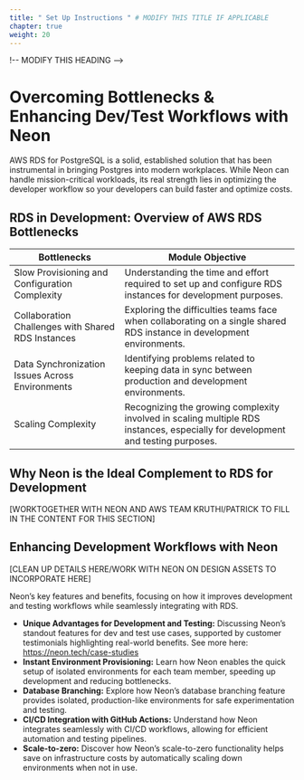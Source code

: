 ```yaml
---
title: " Set Up Instructions " # MODIFY THIS TITLE IF APPLICABLE
chapter: true
weight: 20
---
```


!-- MODIFY THIS HEADING -->
# Overcoming Bottlenecks & Enhancing Dev/Test Workflows with Neon 
AWS RDS for PostgreSQL is a solid, established solution that has been instrumental in bringing Postgres into modern workplaces. While Neon can handle mission-critical workloads, its real strength lies in optimizing the developer workflow so your developers can build faster and optimize costs.

## RDS in Development: Overview of AWS RDS Bottlenecks 

| Bottlenecks | Module Objective |
|-------------|-----------------|
| Slow Provisioning and Configuration Complexity | Understanding the time and effort required to set up and configure RDS instances for development purposes. |
| Collaboration Challenges with Shared RDS Instances | Exploring the difficulties teams face when collaborating on a single shared RDS instance in development environments. |
| Data Synchronization Issues Across Environments | Identifying problems related to keeping data in sync between production and development environments. |
| Scaling Complexity | Recognizing the growing complexity involved in scaling multiple RDS instances, especially for development and testing purposes. |

##  Why Neon is the Ideal Complement to RDS for Development <!-- MODIFY THIS SUBHEADING -->

[WORKTOGETHER WITH NEON AND AWS TEAM KRUTHI/PATRICK TO FILL IN THE CONTENT FOR THIS SECTION]

## Enhancing Development Workflows with Neon

[CLEAN UP DETAILS HERE/WORK WITH NEON ON DESIGN ASSETS TO INCORPORATE HERE]

Neon’s key features and benefits, focusing on how it improves development and testing workflows while seamlessly integrating with RDS.

- **Unique Advantages for Development and Testing:** Discussing Neon’s standout features for dev and test use cases, supported by customer testimonials highlighting real-world benefits. See more here: https://neon.tech/case-studies
- **Instant Environment Provisioning:** Learn how Neon enables the quick setup of isolated environments for each team member, speeding up development and reducing bottlenecks.
- **Database Branching:** Explore how Neon’s database branching feature provides isolated, production-like environments for safe experimentation and testing.
- **CI/CD Integration with GitHub Actions:** Understand how Neon integrates seamlessly with CI/CD workflows, allowing for efficient automation and testing pipelines.
- **Scale-to-zero:**  Discover how Neon’s scale-to-zero functionality helps save on infrastructure costs by automatically scaling down environments when not in use.
